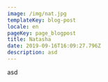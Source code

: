 ```yaml
---
image: /img/nat.jpg
templateKey: blog-post
locale: en
pageKey: page_blogpost
title: Natasha
date: 2019-09-16T16:09:27.796Z
description: asd
---
```

asd
